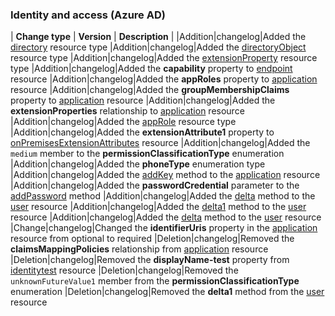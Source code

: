 ### Identity and access (Azure AD)
| **Change type** | **Version** | **Description** |
|Addition|changelog|Added the [directory](/graph/api/directory?view=graph-rest-beta) resource type
|Addition|changelog|Added the [directoryObject](/graph/api/directoryObject?view=graph-rest-beta) resource type
|Addition|changelog|Added the [extensionProperty](/graph/api/extensionProperty?view=graph-rest-beta) resource type
|Addition|changelog|Added the **capability** property to [endpoint](/graph/api/resources/endpoint?view=graph-rest-beta) resource
|Addition|changelog|Added the **appRoles** property to [application](/graph/api/resources/application?view=graph-rest-beta) resource
|Addition|changelog|Added the **groupMembershipClaims** property to [application](/graph/api/resources/application?view=graph-rest-beta) resource
|Addition|changelog|Added the **extensionProperties** relationship to [application](/graph/api/resources/application?view=graph-rest-beta) resource
|Addition|changelog|Added the [appRole](/graph/api/appRole?view=graph-rest-beta) resource type
|Addition|changelog|Added the **extensionAttribute1** property to [onPremisesExtensionAttributes](/graph/api/resources/onPremisesExtensionAttributes?view=graph-rest-beta) resource
|Addition|changelog|Added the `medium` member to the **permissionClassificationType** enumeration
|Addition|changelog|Added the **phoneType** enumeration type
|Addition|changelog|Added the [addKey](/graph/api/application-addKey?view=graph-rest-beta) method to the [application](/graph/api/resources/application?view=graph-rest-beta) resource
|Addition|changelog|Added the **passwordCredential** parameter to the [addPassword](/graph/api/addPassword?view=graph-rest-beta) method
|Addition|changelog|Added the [delta](/graph/api/user-delta?view=graph-rest-beta) method to the [user](/graph/api/resources/user?view=graph-rest-beta) resource
|Addition|changelog|Added the [delta1](/graph/api/user-delta1?view=graph-rest-beta) method to the [user](/graph/api/resources/user?view=graph-rest-beta) resource
|Addition|changelog|Added the [delta](/graph/api/user-delta?view=graph-rest-beta) method to the [user](/graph/api/resources/user?view=graph-rest-beta) resource
|Change|changelog|Changed the **identifierUris** property in the [application](/graph/api/resources/application?view=graph-rest-beta) resource from optional to required
|Deletion|changelog|Removed the **claimsMappingPolicies** relationship from [application](/graph/api/resources/application?view=graph-rest-beta) resource
|Deletion|changelog|Removed the **displayName-test** property from [identitytest](/graph/api/resources/identitytest?view=graph-rest-beta) resource
|Deletion|changelog|Removed the `unknownFutureValue1` member from the **permissionClassificationType** enumeration
|Deletion|changelog|Removed the **delta1** method from the [user](/graph/api/resources/user?view=graph-rest-beta) resource
